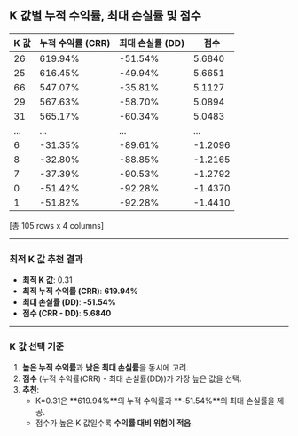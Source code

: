 ## K 값별 누적 수익률, 최대 손실률 및 점수

| K 값 | 누적 수익률 (CRR) | 최대 손실률 (DD) | 점수         |
|------|-------------------|------------------|--------------|
| 26   | 619.94%           | -51.54%          | 5.6840       |
| 25   | 616.45%           | -49.94%          | 5.6651       |
| 66   | 547.07%           | -35.81%          | 5.1127       |
| 29   | 567.63%           | -58.70%          | 5.0894       |
| 31   | 565.17%           | -60.34%          | 5.0483       |
| ...  | ...               | ...              | ...          |
| 6    | -31.35%           | -89.61%          | -1.2096      |
| 8    | -32.80%           | -88.85%          | -1.2165      |
| 7    | -37.39%           | -90.53%          | -1.2792      |
| 0    | -51.42%           | -92.28%          | -1.4370      |
| 1    | -51.82%           | -92.28%          | -1.4410      |

[총 105 rows x 4 columns]

---

### **최적 K 값 추천 결과**
- **최적 K 값**: 0.31  
- **최적 누적 수익률 (CRR)**: **619.94%**  
- **최대 손실률 (DD)**: **-51.54%**  
- **점수 (CRR - DD)**: **5.6840**

---

### **K 값 선택 기준**
1. **높은 누적 수익률**과 **낮은 최대 손실률**을 동시에 고려.
2. **점수** (누적 수익률(CRR) - 최대 손실률(DD))가 가장 높은 값을 선택.
3. **추천**:  
   - K=0.31은 **619.94%**의 누적 수익률과 **-51.54%**의 최대 손실률을 제공.  
   - 점수가 높은 K 값일수록 **수익률 대비 위험이 적음**.
